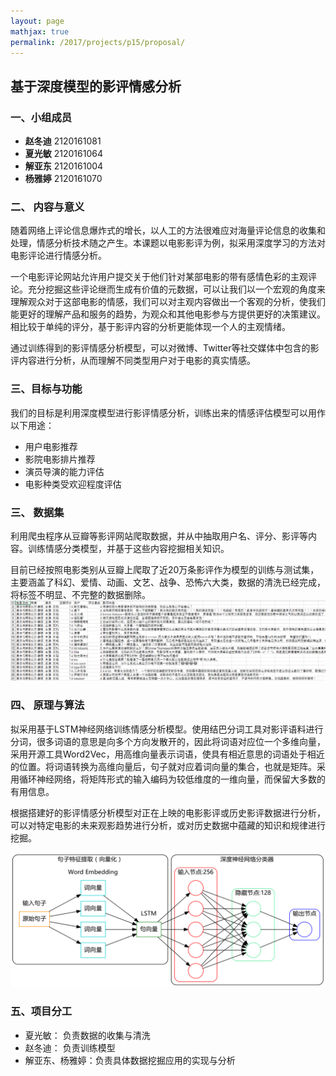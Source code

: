 ```yaml
---
layout: page
mathjax: true
permalink: /2017/projects/p15/proposal/
---
```


## 基于深度模型的影评情感分析

### 一、小组成员

- **赵冬迪** 2120161081
- **夏光敏** 2120161064
- **解亚东**  2120161004
- **杨雅婷**  2120161070


### 二、	内容与意义

随着网络上评论信息爆炸式的增长，以人工的方法很难应对海量评论信息的收集和处理，情感分析技术随之产生。本课题以电影影评为例，拟采用深度学习的方法对电影评论进行情感分析。

一个电影评论网站允许用户提交关于他们针对某部电影的带有感情色彩的主观评论。充分挖掘这些评论继而生成有价值的元数据，可以让我们以一个宏观的角度来理解观众对于这部电影的情感，我们可以对主观内容做出一个客观的分析，使我们能更好的理解产品和服务的趋势，为观众和其他电影参与方提供更好的决策建议。相比较于单纯的评分，基于影评内容的分析更能体现一个人的主观情绪。

通过训练得到的影评情感分析模型，可以对微博、Twitter等社交媒体中包含的影评内容进行分析，从而理解不同类型用户对于电影的真实情感。

### 三、目标与功能
我们的目标是利用深度模型进行影评情感分析，训练出来的情感评估模型可以用作以下用途：
- 	用户电影推荐
- 	影院电影排片推荐
- 	演员导演的能力评估
- 	电影种类受欢迎程度评估

### 三、	数据集
利用爬虫程序从豆瓣等影评网站爬取数据，并从中抽取用户名、评分、影评等内容。训练情感分类模型，并基于这些内容挖掘相关知识。

目前已经按照电影类别从豆瓣上爬取了近20万条影评作为模型的训练与测试集，主要涵盖了科幻、爱情、动画、文艺、战争、恐怖六大类，数据的清洗已经完成，将标签不明显、不完整的数据删除。
![](https://github.com/y-yating/image/raw/master/image-class-DM/data.png)


### 四、	原理与算法

拟采用基于LSTM神经网络训练情感分析模型。使用结巴分词工具对影评语料进行分词，很多词语的意思是向多个方向发散开的，因此将词语对应位一个多维向量，采用开源工具Word2Vec，用高维向量表示词语，使具有相近意思的词语处于相近的位置。将词语转换为高维向量后，句子就对应着词向量的集合，也就是矩阵。采用循环神经网络，将矩阵形式的输入编码为较低维度的一维向量，而保留大多数的有用信息。

根据搭建好的影评情感分析模型对正在上映的电影影评或历史影评数据进行分析，可以对特定电影的未来观影趋势进行分析，或对历史数据中蕴藏的知识和规律进行挖掘。

![](https://github.com/y-yating/image/raw/master/image-class-DM/arch.png)

### 五、项目分工

- 夏光敏： 负责数据的收集与清洗 
- 赵冬迪： 负责训练模型
- 解亚东、杨雅婷：负责具体数据挖掘应用的实现与分析

